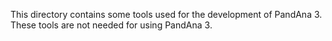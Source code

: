 This directory contains some tools used for the development of PandAna 3.
These tools are not needed for using PandAna 3.
